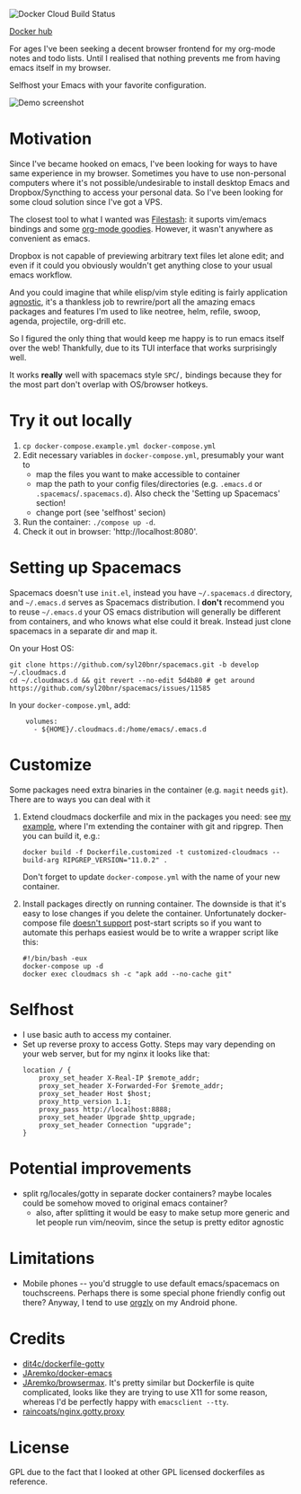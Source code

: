 ![Docker Cloud Build Status](https://img.shields.io/docker/cloud/build/karlicoss/cloudmacs)

[Docker hub](https://hub.docker.com/r/karlicoss/cloudmacs)

For ages I've been seeking a decent browser frontend for my org-mode notes and todo lists. Until I realised that nothing prevents me from having emacs itself in my browser.

Selfhost your Emacs with your favorite configuration.

![Demo screenshot](https://user-images.githubusercontent.com/291333/64866462-26e25c80-d644-11e9-9ad5-ad9d9808b0cb.png)

# Motivation
Since I've became hooked on emacs, I've been looking for ways to have same experience in my browser.
Sometimes you have to use non-personal computers where it's not possible/undesirable to install desktop Emacs and Dropbox/Syncthing to access your personal data. 
So I've been looking for some cloud solution since I've got a VPS.

The closest tool to what I wanted was [Filestash](https://github.com/mickael-kerjean/filestash): it suports vim/emacs bindings and some [org-mode goodies](https://www.filestash.app/2018/05/31/release-note-v0.1). However, it wasn't anywhere as convenient as emacs.

Dropbox is not capable of previewing arbitrary text files let alone edit; and even if it could you obviously wouldn't get anything close to your usual emacs workflow.

And you could imagine that while elisp/vim style editing is fairly application [agnostic](https://github.com/brookhong/Surfingkeys#vim-editor-and-emacs-editor), it's a thankless job to rewrire/port all the amazing emacs packages and features I'm used to like neotree, helm, refile, swoop, agenda, projectile, org-drill etc.

So I figured the only thing that would keep me happy is to run emacs itself over the web! Thankfully, due to its TUI interface that works surprisingly well.

It works **really** well with spacemacs style `SPC`/`,` bindings because they for the most part don't overlap with OS/browser hotkeys.

# Try it out locally 
1. `cp docker-compose.example.yml docker-compose.yml`
2. Edit necessary variables in `docker-compose.yml`, presumably your want to
   * map the files you want to make accessible to container
   * map the path to your config files/directories (e.g. `.emacs.d` or `.spacemacs`/`.spacemacs.d`). Also check the 'Setting up Spacemacs' section!
   * change port (see 'selfhost' secion)
3. Run the container: `./compose up -d`.
4. Check it out in browser: 'http://localhost:8080'.

# Setting up Spacemacs
Spacemacs doesn't use `init.el`, instead you have `~/.spacemacs.d` directory, and `~/.emacs.d` serves as Spacemacs distribution.
I **don't** recommend you to reuse `~/.emacs.d` your OS emacs distribution will generally be different from containers, 
and who knows what else could it break. Instead just clone spacemacs in a separate dir and map it.

On your Host OS:

```
git clone https://github.com/syl20bnr/spacemacs.git -b develop ~/.cloudmacs.d
cd ~/.cloudmacs.d && git revert --no-edit 5d4b80 # get around https://github.com/syl20bnr/spacemacs/issues/11585
```

In your `docker-compose.yml`, add:
```
    volumes:
      - ${HOME}/.cloudmacs.d:/home/emacs/.emacs.d
```

# Customize
Some packages need extra binaries in the container (e.g. `magit` needs `git`). There are to ways you can deal with it

1. Extend cloudmacs dockerfile and mix in the packages you need: see [my example](Dockerfile.customized), where I'm extending the container with git and ripgrep.
   Then you can build it, e.g.:
   ```
   docker build -f Dockerfile.customized -t customized-cloudmacs --build-arg RIPGREP_VERSION="11.0.2" .
   ```
   Don't forget to update `docker-compose.yml` with the name of your new container.

2. Install packages directly on running container. The downside is that it's easy to lose changes if you delete the container. 
   Unfortunately docker-compose file [doesn't support](https://github.com/docker/compose/issues/1809) post-start scripts
   so if you want to automate this perhaps easiest would be to write a wrapper script like this:
   ```
   #!/bin/bash -eux
   docker-compose up -d
   docker exec cloudmacs sh -c "apk add --no-cache git"
   ```
 
# Selfhost
* I use basic auth to access my container.
* Set up reverse proxy to access Gotty. Steps may vary depending on your web server, but for my nginx it looks like that:
  ```
  location / {
      proxy_set_header X-Real-IP $remote_addr;
      proxy_set_header X-Forwarded-For $remote_addr;
      proxy_set_header Host $host;
      proxy_http_version 1.1;
      proxy_pass http://localhost:8888;
      proxy_set_header Upgrade $http_upgrade;
      proxy_set_header Connection "upgrade";
  }
  ```


# Potential improvements
* split rg/locales/gotty in separate docker containers? maybe locales could be somehow moved to original emacs container?
  * also, after splitting it would be easy to make setup more generic and let people run vim/neovim, since the setup is pretty editor agnostic

# Limitations
* Mobile phones -- you'd struggle to use default emacs/spacemacs on touchscreens. Perhaps there is some special phone friendly config out there?
  Anyway, I tend to use [orgzly](https://github.com/orgzly/orgzly-android) on my Android phone.

# Credits
* [dit4c/dockerfile-gotty](https://github.com/dit4c/dockerfile-gotty)
* [JAremko/docker-emacs](https://github.com/JAremko/docker-emacs)
* [JAremko/browsermax](https://github.com/JAremko/browsermax). It's pretty similar but Dockerfile is quite complicated, looks like they are trying to use X11 for some reason, whereas I'd be perfectly happy with `emacsclient --tty`.
* [raincoats/nginx.gotty.proxy](https://github.com/raincoats/nginx.gotty.proxy)

# License
GPL due to the fact that I looked at other GPL licensed dockerfiles as reference.
